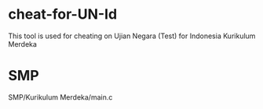 # cheat-for-UN-Id

This tool is used for cheating on Ujian Negara (Test) for Indonesia 
Kurikulum Merdeka

# SMP

SMP/Kurikulum Merdeka/main.c
